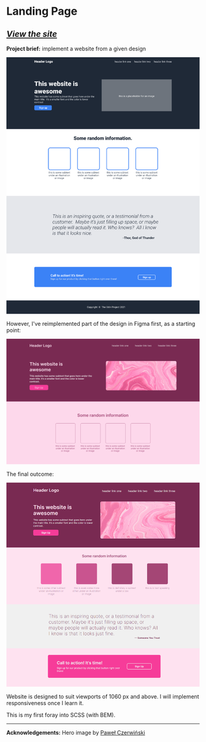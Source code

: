 # Landing Page

## _[View the site](https://piotrnajda3000.github.io/landing-page/)_

**Project brief:** implement a website from a given design

<img src="./design/design_brief.png" width="600" />

However, I've reimplemented part of the design in Figma first, as a starting point:

![](design/figma.png)

The final outcome:

![](design/full_webpage.png)

Website is designed to suit viewports of 1060 px and above. I will implement responsiveness once I learn it.

This is my first foray into SCSS (with BEM).

---

**Acknowledgements:** Hero image by [Paweł Czerwiński](https://unsplash.com/@pawel_czerwinski)

